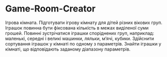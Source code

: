 # Game-Room-Creator
Ігрова кімната. Підготувати ігрову кімнату для дітей різних вікових груп. 
Іграшок
повинна бути фіксована кількість в межах виділеної суми грошей. Повинні
зустрічатися іграшки споріднених груп, наприклад: маленькі, середні і великі
машинки, ляльки, м’ячі, кубики. Здійснити сортування іграшок у кімнаті по 
одному з
параметрів. Знайти іграшки у кімнаті, що відповідають заданому діапазону
параметрів.
